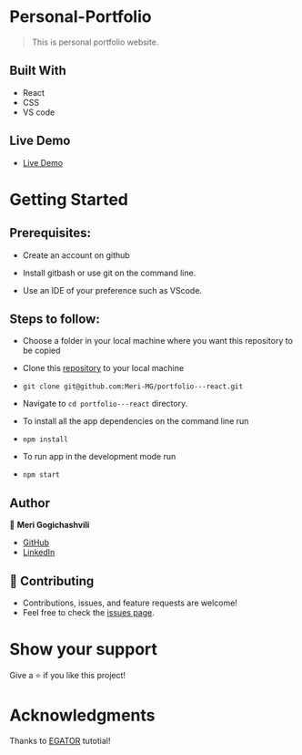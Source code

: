 # Personal-Portfolio
> This is personal portfolio website.



## Built With

- React
- CSS
- VS code

## Live Demo

- [Live Demo](https://chic-biscochitos-af5267.netlify.app/)


# Getting Started
## Prerequisites:


- Create an account on github

- Install gitbash or use git on the command line.

- Use an IDE of your preference such as VScode.

## Steps to follow:

- Choose a folder in your local machine where you want this repository to be copied

- Clone this [repository](https://github.com/Meri-MG/portfolio---react) to your local machine 
- ```
  git clone git@github.com:Meri-MG/portfolio---react.git
  ```

- Navigate to `cd portfolio---react`  directory.

- To install all the app dependencies on the command line run
- ```
  npm install
  ``` 
- To run app in the development mode run 
- ```
  npm start
  ```


## Author

:woman: **Meri Gogichashvili**

- [GitHub](https://github.com/Meri-MG)
- [LinkedIn](https://www.linkedin.com/in/meri-gogichashvili/)

## 🤝 Contributing
- Contributions, issues, and feature requests are welcome!
- Feel free to check the [issues page](https://github.com/Meri-MG/portfolio---react/issues).

# Show your support
Give a ⭐ if you like this project!

# Acknowledgments
Thanks to [EGATOR](https://www.youtube.com/watch?v=G-Cr00UYokU&list=WL&index=55&t=1845s) tutotial!
